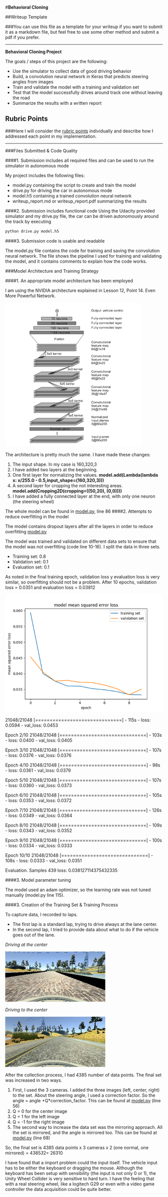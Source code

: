 #**Behavioral Cloning** 

##Writeup Template

###You can use this file as a template for your writeup if you want to submit it as a markdown file, but feel free to use some other method and submit a pdf if you prefer.

---

**Behavioral Cloning Project**

The goals / steps of this project are the following:
* Use the simulator to collect data of good driving behavior
* Build, a convolution neural network in Keras that predicts steering angles from images
* Train and validate the model with a training and validation set
* Test that the model successfully drives around track one without leaving the road
* Summarize the results with a written report


[//]: # (Image References)

[nvidia]: ./examples/nvidia_vehicle_control.png "Nvidia Architecture"
[model_mean]: ./examples/model_mean.png "Nvidia Architecture"
[driving_center]: ./examples/driving_center.jpg "Driving Center"
[driving_to_the_center]: ./examples/driving_to_center.jpg "Driving to center"
[image1]: ./examples/placeholder.png "Model Visualization"
[image2]: ./examples/placeholder.png "Grayscaling"
[image3]: ./examples/placeholder_small.png "Recovery Image"
[image4]: ./examples/placeholder_small.png "Recovery Image"
[image5]: ./examples/placeholder_small.png "Recovery Image"
[image6]: ./examples/placeholder_small.png "Normal Image"
[image7]: ./examples/placeholder_small.png "Flipped Image"

## Rubric Points
###Here I will consider the [rubric points](https://review.udacity.com/#!/rubrics/432/view) individually and describe how I addressed each point in my implementation.  

---
###Files Submitted & Code Quality

####1. Submission includes all required files and can be used to run the simulator in autonomous mode

My project includes the following files:
* model.py containing the script to create and train the model
* drive.py for driving the car in autonomous mode
* model.h5 containing a trained convolution neural network 
* writeup_report.md or writeup_report.pdf summarizing the results

####2. Submission includes functional code
Using the Udacity provided simulator and my drive.py file, the car can be driven autonomously around the track by executing 
```sh
python drive.py model.h5
```

####3. Submission code is usable and readable

The model.py file contains the code for training and saving the convolution neural network. The file shows the pipeline I used for training and validating the model, and it contains comments to explain how the code works.

###Model Architecture and Training Strategy

####1. An appropriate model architecture has been employed

I am using the NVIDIA architecture explained in Lesson 12, Point 14. Even More Powerful Network.

![alt text][nvidia]


The architecture is pretty much the same. I have made these changes:

1. The input shape. In my case is 160,320,3
2. I have added two layers at the beginning. 
 3. One first layer for normalizing the values. **model.add(Lambda(lambda x: x/255.0 - 0.5,input_shape=(160,320,3)))**
 4. A second layer for cropping the not interesting areas. **model.add(Cropping2D(cropping=((50,20), (0,0))))**
5. I have added a fully connected layer at the end, with only one neuron (the steering wheel)

The whole model can be found in [model.py](./model.py), line 86
####2. Attempts to reduce overfitting in the model

The model contains dropout layers after all the layers in order to reduce overfitting [model.py](./model.py)

The model was trained and validated on different data sets to ensure that the model was not overfitting (code line 10-16). I split the data in three sets. 

- Training set: 0.8
- Validation set: 0.1
- Evaluation set: 0.1

As noted in the final training epoch, validation loss y evaluation loss is very similar, so overfitting should not be a problem. After 10 epochs, validation loss = 0.0351 and evaluation loss =  0.03812

![alt text][model_mean]


21048/21048 [==============================] - 115s - loss: 0.0594 - val_loss: 0.0453

Epoch 2/10
21048/21048 [==============================] - 103s - loss: 0.0400 - val_loss: 0.0405

Epoch 3/10
21048/21048 [==============================] - 107s - loss: 0.0376 - val_loss: 0.0376

Epoch 4/10
21048/21048 [==============================] - 98s - loss: 0.0361 - val_loss: 0.0379

Epoch 5/10
21048/21048 [==============================] - 107s - loss: 0.0360 - val_loss: 0.0373

Epoch 6/10
21048/21048 [==============================] - 105s - loss: 0.0353 - val_loss: 0.0372

Epoch 7/10
21048/21048 [==============================] - 126s - loss: 0.0349 - val_loss: 0.0364

Epoch 8/10
21048/21048 [==============================] - 109s - loss: 0.0343 - val_loss: 0.0352

Epoch 9/10
21048/21048 [==============================] - 100s - loss: 0.0334 - val_loss: 0.0333

Epoch 10/10
21048/21048 [==============================] - 108s - loss: 0.0333 - val_loss: 0.0351

Evaluation. Samples 439
loss: 0.038127114375432335


####3. Model parameter tuning

The model used an adam optimizer, so the learning rate was not tuned manually (model.py line 115).

####3. Creation of the Training Set & Training Process

To capture data, I recorded to laps.

- The first lap is a standard lap, trying to drive always at the lane center.
- In the second lap, I tried to provide data about what to do if the vehicle goes out of the lane.

*Driving at the center*

![alt text][driving_center]

*Driving to the center*

![alt text][driving_to_the_center]


After the collection process, I had 4385 number of data points.
The final set was increased in two ways.

1. First, I used the 3 cameras. I added the three images (left, center, right) to the set. About the steering angle, I used a correction factor. So the angle = angle +Q*correction_factor. This can be found at [model.py](./model.py) (line 56)
  2. Q = 0 for the center image
  3. Q = 1 for the left image
  4. Q = -1 for the right image
5. The second way to increase the data set was the mirroring approach. All the set is mirrored, and the angle is mirrored too. This can be found at [model.py](./model.py) (line 68)

So, the final set is 4385 data points x 3 cameras x 2 (one normal, one mirrored) = 4385*3*2= 26310

I have found that a import problem could the input itself. The vehicle input has to be either the keyboard or dragging the mouse. Although the keyboard has been setup with sensibility (the input is not only 0 or 1), the Unity Wheel Collider is very sensitive to hard turn. I have the feeling that with a real steering wheel, like a logitech G29 or even with a video game controller the data acquisition could be quite better.



